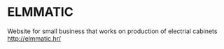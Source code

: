 # ELMMATIC
Website for small business that works on production of electrial cabinets
http://elmmatic.hr/
